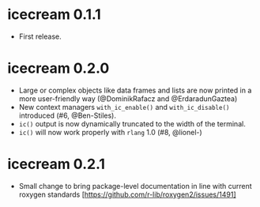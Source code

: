 # icecream 0.1.1

* First release.


# icecream 0.2.0

* Large or complex objects like data frames and lists are now printed in a more user-friendly way 
  (@DominikRafacz and @ErdaradunGaztea)
* New context managers `with_ic_enable()` and `with_ic_disable()` introduced (#6, @Ben-Stiles).
* `ic()` output is now dynamically truncated to the width of the terminal.
* `ic()` will now work properly with `rlang` 1.0 (#8, @lionel-)

# icecream 0.2.1

* Small change to bring package-level documentation in line with current roxygen standards
  [https://github.com/r-lib/roxygen2/issues/1491]
